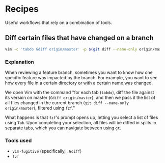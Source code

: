 # Recipes

Useful workflows that rely on a combination of tools.

## Diff certain files that have changed on a branch

```sh
vim -c 'tabdo Gdiff origin/master' -p $(git diff --name-only origin/master | fzf)
```

### Explanation

When reviewing a feature branch, sometimes you want to know how one specific feature was impacted by the branch. For example, you want to see how every file in a certain directory or with a certain name was changed.

We open Vim with the command "for each tab (`tabdo`), diff the file against its version on master (`Gdiff origin/master`), and then we pass it the list of all files changed in the current branch (`git diff --name-only origin/master`), filtered using `fzf`."

What happens is that `fzf`'s prompt opens up, letting you select a list of files using `Tab`. Upon completing your selection, all files will be diffed in splits in separate tabs, which you can navigate between using `gt`.

### Tools used

- `vim-fugitive` (specifically, `:Gdiff`)
- `fzf`
